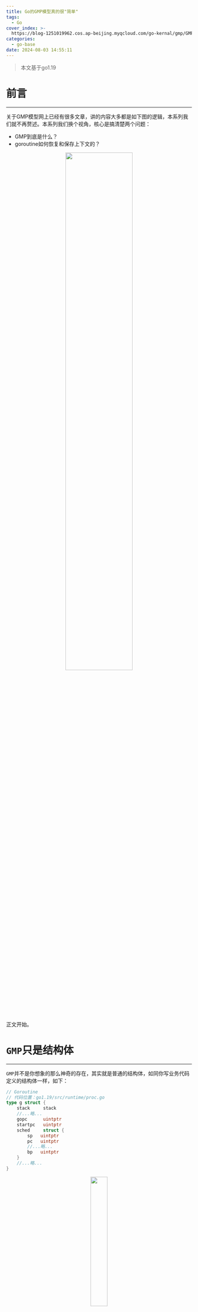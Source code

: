 ```yaml
---
title: Go的GMP模型真的很"简单"
tags:
  - Go
cover_index: >-
  https://blog-1251019962.cos.ap-beijing.myqcloud.com/go-kernal/gmp/GMP.png?imageMogr2/thumbnail/640x480!/format/webp/blur/1x0/quality/75|imageslim
categories:
  - go-base
date: 2024-08-03 14:55:11
---
```


> 本文基于go1.19

# 前言
---

关于GMP模型网上已经有很多文章，讲的内容大多都是如下图的逻辑，本系列我们就不再赘述。本系列我们换个视角，核心是搞清楚两个问题：

- GMP到底是什么？
- goroutine如何恢复和保存上下文的？

<p align="center">
  <img src="https://blog-1251019962.cos.ap-beijing.myqcloud.com/go-kernal/gmp/GMP.png" style="width:60%">
</p>

正文开始。

# `GMP`只是结构体
---

`GMP`并不是你想象的那么神奇的存在，其实就是普通的结构体，如同你写业务代码定义的结构体一样，如下：

```go
// Goroutine
// 代码位置：go1.19/src/runtime/proc.go
type g struct {
	stack     stack
	//...略...
	gopc      uintptr 
	startpc   uintptr
	sched     struct {
		sp   uintptr
		pc   uintptr
		//...略...
		bp   uintptr
	}
	//...略...
}

```

<p align="center">
  <img src="https://blog-1251019962.cos.ap-beijing.myqcloud.com/go-kernal/gmp/g-struct.png" style="width:30%">
</p>

```go
// Machine
// 代码位置：go1.19/src/runtime/proc.go
type m struct {
    g0            *g     
	//...略...
	curg          *g
	p             puintptr
	nextp         puintptr
	//...略...

	mOS 
}
```

<p align="center">
  <img src="https://blog-1251019962.cos.ap-beijing.myqcloud.com/go-kernal/gmp/m-struct.png" style="width:30%">
</p>

```go
// Processor
// 代码位置：go1.19/src/runtime/proc.go
type p struct {
	id          int32
	//...略...
	m           muintptr 
	mcache      *mcache
	//...略...
	runqhead uint32
	runqtail uint32
	runq     [256]guintptr
	runnext guintptr
    //...略... 
	gFree struct {
		gList
		n int32
	}
    //...略...
	mspancache struct {
		len int
		buf [128]*mspan
	}
    //...略...
	gcw gcWork
}
```

<p align="center">
  <img src="https://blog-1251019962.cos.ap-beijing.myqcloud.com/go-kernal/gmp/p-struct.png" style="width:30%">
</p>

## `GMP`是系统线程运行的代码片段

`GMP`和你写的业务代码一样，都是由系统线程运行。

<p align="center">
  <img src="https://blog-1251019962.cos.ap-beijing.myqcloud.com/go-kernal/gmp/GMP-With-OSThread.png" style="width:60%">
</p>

## `GMP`是类似面相对象思想的封装

类型|结构体含义|结构体职责
------|------|------
`G`|Goroutine，代表协程|1. 封装可被并发执行的函数片段，比如 `go func() {// 函数A}()`
`G`|-|2. 暂存函数片段(协程)切换时的上下文信息
`G`|-|3. 封装g的栈内存空间，暂存函数片段(协程)执行时的临时变量的
`M`|Machine，和系统线程建立映射，结构体绑定一个系统线程|1. 绑定真正执行代码的系统线程，系统线程执行`G`的调度，和被调度的`G`绑定的函数
`M`|-|2. 维护`P`链表（可以从下一个`P`的队列找`G`）
`P`|Processor，和逻辑处理器建立映射|1. 维护可执行`G`的队列(`M`从该队列找可执行的`G`)；
`P`|-| 2. 堆内存缓存层（`mcache`）
`P`|-| 3. 维护g的闲置队列

### `G`职责解析

接下来，展开关于`G`展开两个关键问题：

- `G`和函数绑定过程
- `G`切换上下文过程

**`G`和函数绑定过程**

当你使用`go`关键字执行一个函数时`go func(){}()`：

1. `G`和`func`具体绑定在哪？
2. `G`和`func`何时绑定？

```go
// `go`关键字示例
func main() {
	// 使用go 关键并发执行一个函数
	go func() {
		fmt.Println("demo")
	}()
}
```

> `G`和`func`具体绑定在哪？

位于g的结构体 `g.startpc`属性，详细如下：

```go
// Goroutine
// 代码位置：go1.19/src/runtime/proc.go
type g struct {
	//...略...
	gopc      uintptr  // go关键字创建Goroutine的代码位置
    //...略...
	startpc   uintptr // Goroutine绑定的函数代码地址
    //...略...
}
```

> `G`和`func`何时绑定？

1. 当通过go关键字运行一个函数时
2. 从g的闲置队列获取一个g，并通过`g.startpc`属性绑定上待执行的函数fn

```go
// 当你用go关键字执行一个函数
// 通过这个函数 绑定 g 和 待被执行的函数fn
func newproc(fn *funcval) {
	gp := getg()
	// 获取使用go关键字调用fn的代码位置
	// 方便fn执行完成之后跳回原代码位置
	pc := getcallerpc()
	systemstack(func() {
		// 绑定过程在这个函数中
		// 下面进一步分析newproc1
		newg := newproc1(fn, gp, pc)

		_p_ := getg().m.p.ptr()
		// 放入本地队列
		// 等待调度
		runqput(_p_, newg, true)

		if mainStarted {
			wakep()
		}
	})
}

// 绑定过程在这个函数中 分析newproc1
func newproc1(fn *funcval, callergp *g, callerpc uintptr) *g {
	//...略...
	newg := gfget(_p_) // 从g的闲置队列获取一个g
	//...略...
	newg.gopc = callerpc // 重点：设置go关键字的位置，便于fn执行完毕跳回原代码位置
	newg.startpc = fn.fn // 重点：这里绑定待被执行的函数fn
	//...略...

	return newg
}

```

函数绑定过程如下：

<p align="center">
  <img src="https://blog-1251019962.cos.ap-beijing.myqcloud.com/go-kernal/gmp/g-bind-func.png" style="width:60%">
</p>

**`G`切换上下文过程**

1. `goroutine`的上下文信息具体保存在哪？
2. `goroutine`的上下文如何切换？

> `goroutine`的上下文信息具体保存在哪？

位于g的结构体 `g.sched`属性，详细如下：

```go
// Goroutine
// 代码位置：go1.19/src/runtime/proc.go
type g struct {
	stack     stack // 协程栈 执行过程临时变量存放的地方
	sched     gobuf // Goroutine上下文信息 保存在这个结构
    //...略...
}

// Goroutine上下文信息
type gobuf struct {
	sp   uintptr // 栈指针：指向栈顶
	pc   uintptr // 代码(指令)执行位置的地址
	//...略...
	bp   uintptr // 基指针：指向栈基
}
```

> `goroutine`的上下文如何切换？

- g恢复上下文过程
- g保存上下文过程

**g恢复上下文过程：**

触发调度时：
1. 找到可执行的g（来源本地队列、全局队列、netpoll list 读或写就绪的g列表）
2. 把g的上下文`g.sched`通过汇编代码中的函数`gogo`恢复到对应的寄存器中

```go
// g的调度方法
func schedule() {
	
	//...略...

	// 找可执行的g (本地队列、全局队列、netpoll list 读或写就绪的g列表 等)
	gp, inheritTime, tryWakeP := findRunnable() 
	
	//...略...
	
	//在这里 继续往下看
	execute(gp, inheritTime)
}

func execute(gp *g, inheritTime bool) {
	//...略...
	// 关键就是通过gogo这个函数 恢复
	gogo(&gp.sched)
}
```

gogo函数汇编代码，arm64架构示例汇编代码如下：

```go
// void gogo(Gobuf*)
// restore state from Gobuf; longjmp
TEXT runtime·gogo(SB), NOSPLIT|NOFRAME, $0-8
	MOVD	buf+0(FP), R5
	MOVD	gobuf_g(R5), R6
	MOVD	0(R6), R4
	B	gogo<>(SB)

TEXT gogo<>(SB), NOSPLIT|NOFRAME, $0
	MOVD	R6, g
	BL	runtime·save_g(SB)

	MOVD	gobuf_sp(R5), R0 // 恢复栈指针
	MOVD	R0, RSP
	MOVD	gobuf_bp(R5), R29 // 恢复基指针
	MOVD	gobuf_lr(R5), LR 
	MOVD	gobuf_ret(R5), R0
	MOVD	gobuf_ctxt(R5), R26
	MOVD	$0, gobuf_sp(R5)
	MOVD	$0, gobuf_bp(R5)
	MOVD	$0, gobuf_ret(R5)
	MOVD	$0, gobuf_lr(R5)
	MOVD	$0, gobuf_ctxt(R5)
	CMP	ZR, ZR 
	MOVD	gobuf_pc(R5), R6 // 恢复PC计数器 指向下一个待执行的指令
	B	(R6)
```

<p align="center">
  <img src="https://blog-1251019962.cos.ap-beijing.myqcloud.com/go-kernal/gmp/g-shedule-gogo.png" style="width:60%">
</p>

**g保存上下文过程：**

其中两个关键函数如下

1. `func save(pc, sp uintptr)`触发保存上下文
2. `func mcall(fn func(*g))`触发保存上下文

**save函数**

```go
func save(pc, sp uintptr) {
	_g_ := getg()

	//...略...

	_g_.sched.pc = pc // 保存代码执行位置
	_g_.sched.sp = sp // 保存栈指针
	
	//...略...
}
```

调用`func save(pc, sp uintptr)`的场景如下：

- 进入系统调用时

```go
// 进入系统调用
func entersyscall() {
	reentersyscall(getcallerpc(), getcallersp())
}

func reentersyscall(pc, sp uintptr) {
	_g_ := getg()

	//...略...
	// 保存上下文
	save(pc, sp)
	_g_.syscallsp = sp
	_g_.syscallpc = pc
	casgstatus(_g_, _Grunning, _Gsyscall)
	//...略...
}

```

<p align="center">
  <img src="https://blog-1251019962.cos.ap-beijing.myqcloud.com/go-kernal/gmp/g-shedule-save.png" style="width:60%">
</p>

**mcall函数**

`func mcall(fn func(*g))`执行过程中，从g切换到g0，并执行fn。fn内部会执行调度函数shedule()，触发新的调度，下面会举一个例子。

```go
TEXT runtime·mcall<ABIInternal>(SB), NOSPLIT|NOFRAME, $0-8
	MOVD	R0, R26	

	MOVD	RSP, R0
	MOVD	R0, (g_sched+gobuf_sp)(g) // 保存当前g的栈指针
	MOVD	R29, (g_sched+gobuf_bp)(g) // 保存当前g的基指针
	MOVD	LR, (g_sched+gobuf_pc)(g)// 保存当前g的下一个待执行指令的位置 PC计数器
	MOVD	$0, (g_sched+gobuf_lr)(g)

	// 切换到g0，并执行函数fn
	MOVD	g, R3
	MOVD	g_m(g), R8
	MOVD	m_g0(R8), g
	BL	runtime·save_g(SB)
	CMP	g, R3
	BNE	2(PC)
	B	runtime·badmcall(SB)

	MOVD	(g_sched+gobuf_sp)(g), R0
	MOVD	R0, RSP	
	MOVD	(g_sched+gobuf_bp)(g), R29
	MOVD	R3, R0	
	MOVD	$0, -16(RSP)
	SUB	$16, RSP
	MOVD	0(R26), R4
	BL	(R4)
	B	runtime·badmcall2(SB)
```

<p align="center">
  <img src="https://blog-1251019962.cos.ap-beijing.myqcloud.com/go-kernal/gmp/g-shedule-mcall.png" style="width:60%">
</p>

调用`func mcall(fn func(*g))`的场景如下：

1. `Gosched()`：触发协作&抢占式式调度时
2. `gopark`：g从运行状态转换为等待状态时
3. `goexit1()`goroutine执行完成时
4. `exitsyscall() `退出系统调用时
5. 等

详细展开，`Gosched()`：触发协作&抢占式式调度时看看，如下

```go
// 触发调度
func Gosched() {
	checkTimeouts()
	mcall(gosched_m)
}

func gosched_m(gp *g) {
	//...略...
	goschedImpl(gp)
}

func goschedImpl(gp *g) {
	//...略...
	// 正在运行状态转变为 可运行状态
	casgstatus(gp, _Grunning, _Grunnable)
	dropg()
	lock(&sched.lock)
	globrunqput(gp) // 放入全局队列
	unlock(&sched.lock)
	// 触发调度
	schedule()
}

func schedule() {
	//...略...

	// 找到下一个可执行的g
	gp, inheritTime, tryWakeP := findRunnable() 

	//...略...

	// 执行下一个g
	execute(gp, inheritTime)
}

func execute(gp *g, inheritTime bool) {
	//...略...

	// 恢复上下文
	gogo(&gp.sched)
}

// gogo汇编代码(arm64架构)
TEXT gogo<>(SB), NOSPLIT|NOFRAME, $0
	//...略...
	MOVD	gobuf_sp(R5), R0 // 恢复栈指针
	MOVD	gobuf_bp(R5), R29 // 恢复基指针
	//...略...
```

- park_m 把g从运行状态转换为等待状态时

```go
func gopark(unlockf func(*g, unsafe.Pointer) bool, lock unsafe.Pointer, reason waitReason, traceEv byte, traceskip int) {
	//...略...
	mcall(park_m)
}

func park_m(gp *g) {
	//...略...
	casgstatus(gp, _Grunning, _Gwaiting)
	dropg()

	//...略...

	// 触发调度
	schedule()
}

//...略...
// 同上`Gosched()`
```

- `goexit1()`goroutine执行完成时

```go
func goexit1() {
	//...略...
	mcall(goexit0)
}

// goexit continuation on g0.
func goexit0(gp *g) {
	//...略...
	// 触发调度
	schedule()
}

//...略...
// 同上`Gosched()`
```

-  `exitsyscall() `退出系统调用时

```go
func exitsyscall() {
	//...略...

	mcall(exitsyscall0)

	//...略...
}

func exitsyscall0(gp *g) {
	casgstatus(gp, _Gsyscall, _Grunnable)
	dropg()
	//...略...
	stopm()
	// 触发调度
	schedule()
}

/...略...
// 同上`Gosched()`
```

具体如下图：

<p align="center">
  <img src="https://blog-1251019962.cos.ap-beijing.myqcloud.com/go-kernal/gmp/g-shedule-mcall-scene.png" style="width:60%">
</p>

总结下g的完整切换过程：

- 当前g保存上下文（save/mcall）
- 当前g切换到g0，g0执行`schedule`调度，找到新的可执行的g
- 新的g恢复上下文（gogo）
- 最后，**实际以上操作都是有系统线程运行的**


### `M`职责解析

1. 绑定真正执行代码的系统线程 
2. 执行`G`的调度
3. 执行被调度的`G`绑定的函数
4. 维护`P`链表（可以从下一个`P`的队列找`G`）

```go
// Machine
// 代码位置：go1.19/src/runtime/proc.go
type m struct {
	g0            *g     
	//...略...
	curg          *g  // 当前执行的g
	p             puintptr // m绑定的p
	nextp         puintptr // 4. 维护`P`链表（可以从下一个`P`的队列找`G`）
	//...略...

	// 1. 绑定真正执行代码的系统线程
	// 2. 执行`G`的调度
	// 3. 执行被调度的`G`绑定的函数
	mOS 

    //...略...
}
```

### `P`职责解析

1. 维护可执行`G`的队列(`M`从该队列找可执行的`G`)；
2. 堆内存缓存层（`mcache`）
3. 维护g的闲置队列

```go
// Processor
// 代码位置：go1.19/src/runtime/proc.go
type p struct {
	id          int32
	//...略...
	m           muintptr 
	mcache      *mcache // 堆内存缓存层（`mcache`)

	//...略...

	runqhead uint32 // 1. 维护可执行`G`的队列(`M`从该队列找可执行的`G`)；
	runqtail uint32 // 1. 维护可执行`G`的队列(`M`从该队列找可执行的`G`)；
	runq     [256]guintptr // 1. 维护可执行`G`的队列(`M`从该队列找可执行的`G`)；
	runnext guintptr // 1. 维护可执行`G`的队列(`M`从该队列找可执行的`G`)；

    //...略... 

	// 3. 维护g的闲置队列
	gFree struct {
		gList
		n int32
	}

    //...略...
	mspancache struct {
		len int
		buf [128]*mspan
	}

    //...略...
	gcw gcWork
}
```

# 总结
---

再来回头看开篇的两个问题？

- GMP到底是什么？
- goroutine如何恢复和保存上下文的？

是不是已经很清晰。

- 关于问题一，GMP是三个各司其职的结构体，被系统线程运行。

类型|结构体含义|结构体职责
------|------|------
`G`|Goroutine，代表协程|1. 封装可被并发执行的函数片段，比如 `go func() {// 函数A}()`
`G`|-|2. 暂存函数片段(协程)切换时的上下文信息
`G`|-|3. 封装g的栈内存空间，暂存函数片段(协程)执行时的临时变量的
`M`|Machine，和系统线程建立映射，结构体绑定一个系统线程|1. 绑定真正执行代码的系统线程，系统线程执行`G`的调度，和被调度的`G`绑定的函数
`M`|-|2. 维护`P`链表（可以从下一个`P`的队列找`G`）
`P`|Processor，和逻辑处理器建立映射|1. 维护可执行`G`的队列(`M`从该队列找可执行的`G`)；
`P`|-| 2. 堆内存缓存层（`mcache`）
`P`|-| 3. 维护g的闲置队列

- 关于问题二，goroutine恢复和保存上下文过程：
	1. 当前g保存上下文（save/mcall）
	2. 当前g切换到g0，g0执行`schedule`调度，找到新的可执行的g
	3. 新的g恢复上下文（gogo）

	具体如下图所示：

	<p align="center">
		<img src="https://blog-1251019962.cos.ap-beijing.myqcloud.com/go-kernal/gmp/g-shedule-mcall-all.png" style="width:60%">
	</p>
